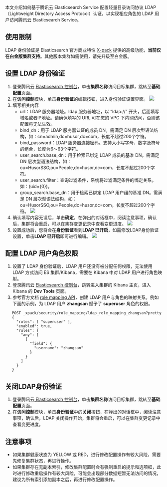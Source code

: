 ﻿本文介绍如何基于腾讯云 Elasticsearch Service 配置轻量目录访问协议 LDAP（Lightweight Directory Access Protocol）认证，以实现相应角色的 LDAP 用户访问腾讯云 Elasticsearch Service。

## 使用限制
LDAP 身份验证是 Elasticsearch 官方商业特性 [X-pack](https://cloud.tencent.com/document/product/845/34926) 提供的高级功能，**当前仅在白金版集群支持**。其他版本集群如需使用，请先升级至白金版。

## 设置 LDAP 身份验证
1. 登录腾讯云 [Elasticsearch 控制台](https://console.cloud.tencent.com/es)，单击**集群名称**访问目标集群，跳转至**基础配置**页面。
2. 在**访问控制**模块，单击**身份验证**的编辑按钮，进入身份验证设置界面。
![](https://qcloudimg.tencent-cloud.cn/raw/960a0702b273633745d2dc015db43f48.png)
3. 填写相关内容
	- url：LDAP 服务器地址。ldap 服务器地址，以 “ldap://” 开头，后面填写域名或者IP地址。请确保填写的 URL 可在您的 VPC 下内网访问，否则该配置将无法生效。
	- bind_dn：用于 LDAP 服务器认证的成员 DN。需满足 DN 层次型语法结构，如：cn=admin,dc=husor,dc=com，长度不超过200个字符。
	- bind_password：LDAP 服务器连接密码。支持大小写字母、数字及符号的组合，长度为6～63个字符。
	- user_search.base_dn：用于检索已绑定 LDAP 成员的基准 DN。需满足 DN 层次型语法结构，如：ou=HusorSSO,ou=People,dc=husor,dc=com，长度不超过200个字符。
	- user_search.filter：查询过滤条件，系统将过滤满足条件的绑定关系。如：(uid={0})。
	- group_search.base_dn：用于检索已绑定 LDAP 用户组的基准 DN。需满足 DN 层次型语法结构，如：ou=HusorSSO,ou=People,dc=husor,dc=com，长度不超过200个字符。
![](https://qcloudimg.tencent-cloud.cn/raw/01734bf97514f5d7467b0dcea596d019.png)
4. 确认填写内容无误后，单击**确定**，在弹出的对话框中，阅读注意事项，确认后，集群将会重启，可以在集群变更记录中查看变更进度。
![](https://qcloudimg.tencent-cloud.cn/raw/61c8ce8ec69a6e4d3bbcb86d6605a52b.png)
5. 设置成功后，您将会在**身份验证**看到**LDAP 已开启**，如需修改LDAP身份验证设置，单击**LDAP 已开启**即可进行编辑。
![](https://qcloudimg.tencent-cloud.cn/raw/c722433afff14359253aaddc2177e863.png)

## 配置 LDAP 用户角色权限
1. 设置了 LDAP 身份验证后，LDAP 用户还没有被分配任何权限，无法使用 LDAP 方式访问 ES 集群/Kibana，需要在 Kibana 中对 LDAP 用户进行角色映射。
2. 登录腾讯云 [Elasticsearch 控制台](https://console.cloud.tencent.com/es)，跳转进入集群的 Kibana 主页，进入 Kibana 的 **Dev Tools** 页面。
3. 参考官方文档 [role mapping API](https://www.elastic.co/guide/en/elasticsearch/reference/master/security-api-put-role-mapping.html)，创建 LDAP 用户与角色的映射关系。例如下面的示例，为 LDAP 用户 **zhangsan** 赋予了 **superuser** 角色的权限。
```
   POST _xpack/security/role_mapping/ldap_role_mapping_zhangsan?pretty
   {
     "roles": [ "superuser" ],
     "enabled": true,
     "rules": {
       "any": [
         {
           "field": {
             "username": "zhangsan"
           }
         }
       ]
     }
   }
```

## 关闭LDAP身份验证
1. 登录腾讯云[ Elasticsearch 控制台](https://console.cloud.tencent.com/es)，单击**集群名称**访问目标集群，跳转至**基础配置**页面。
2. 在**访问控制**模块，单击**身份验证**中的**关闭**按钮，在弹出的对话框中，阅读注意事项，确认后，LDAP 关闭操作开始，集群将会重启，可以在集群变更记录中查看变更进度。

## 注意事项
- 如果集群健康状态为 YELLOW 或 RED，进行修改配置操作有较大风险，需要先修复集群状态，再进行操作。
- 如果集群存在无副本索引，修改集群配置时会有强制重启的提示和选项框，此时进行修改重启操作有较大风险，可能会出现部分数据短暂无法访问的情况，建议为所有索引添加副本之后，再进行修改配置操作。



